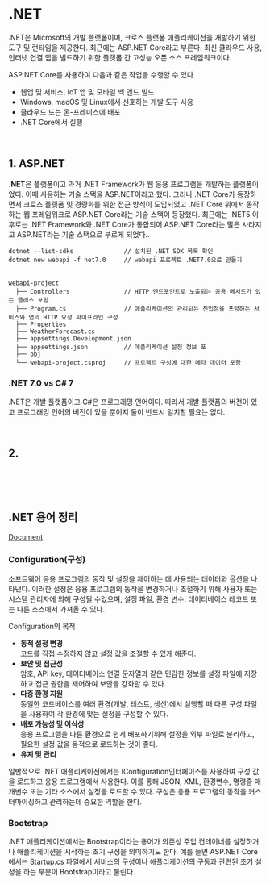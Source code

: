 # .NET
.NET은 Microsoft의 개발 플랫폼이며, 크로스 플랫폼 애플리케이션을 개발하기 위한 도구 및 런타임을 제공한다. 최근에는 ASP.NET Core라고 부른다. 최신 클라우드 사용, 인터넷 연결 앱을 빌드하기 위한 플랫폼 간 고성능 오픈 소스 프레임워크이다.

ASP.NET Core를 사용하여 다음과 같은 작업을 수행할 수 있다.
- 웹앱 및 서비스, IoT 앱 및 모바일 백 엔드 빌드
- Windows, macOS 및 Linux에서 선호하는 개발 도구 사용
- 클라우드 또는 온-프레미스에 배포
- .NET Core에서 실행

<br>

## 1.  ASP.NET
**.NET**은 플랫폼이고 과거 .NET Framework가 웹 응용 프로그램을 개발하는 플랫폼이었다. 이때 사용하는 기술 스택을 ASP.NET이라고 했다.
그러나 .NET Core가 등장하면서 크로스 플랫폼 및 경량화를 위한 접근 방식이 도입되었고 .NET Core 위에서 동작하는 웹 프레임워크로 ASP.NET Core라는 기술 스택이 등장했다.
최근에는 .NET5 이후로는 .NET Framework와 .NET Core가 통합되어 ASP.NET Core라는 말은 사라지고 ASP.NET라는 기술 스택으로 부르게 되었다..

    dotnet --list-sdks              // 설치된 .NET SDK 목록 확인
    dotnet new webapi -f net7.0     // webapi 프로젝트 .NET7.0으로 만들기
######
    webapi-project
      ├── Controllers               // HTTP 엔드포인트로 노출되는 공용 메서드가 있는 클래스 포함
      ├── Program.cs                // 애플리케이션의 관리되는 진입점을 포함하는 서비스와 앱의 HTTP 요청 파이프라인 구성
      ├── Properties
      ├── WeatherForecast.cs
      ├── appsettings.Development.json
      ├── appsettings.json          // 애플리케이션 설정 정보 포
      ├── obj
      └── webapi-project.csproj     // 프로젝트 구성에 대한 메타 데이터 포함

### .NET 7.0 vs C# 7
.NET은 개발 플랫폼이고 C#은 프로그래밍 언어이다. 따라서 개발 플랫폼의 버전이 있고 프로그래밍 언어의 버전이 있을 뿐이지 둘이 반드시 일치할 필요는 없다.

<br>

## 2.


<br>
<br>
<br>

## .NET 용어 정리
[Document](https://learn.microsoft.com/ko-kr/dotnet/standard/glossary)

### Configuration(구성)
소프트웨어 응용 프로그램의 동작 및 설정을 제어하는 데 사용되는 데이터와 옵션을 나타낸다. 이러한 설정은 응용 프로그램의 동작을 변경하거나 조절하기 위해 사용자 또는 시스템 관리자에 의해 구성될  수있으며, 설정 파일, 환경 변수, 데이터베이스 레코드 또는 다른 소스에서 가져올 수 있다.

Configuration의 목적
- **동적 설정 변경**  
  코드를 직접 수정하지 않고 설정 값을 조절할 수 있게 해준다.
- **보안 및 접근성**  
  암호, API key, 데이터베이스 연결 문자열과 같은 민감한 정보를 설정 파일에 저장하고 접근 권한을 제어하여 보안을 강화할 수 있다.
- **다중 환경 지원**  
  동일한 코드베이스를 여러 환경(개발, 테스트, 생산)에서 실행할 때 다른 구성 파일을 사용하여 각 환경에 맞는 설정을 구성할 수 있다.
- **배포 가능성 및 이식성**  
  응용 프로그램을 다른 환경으로 쉽게 배포하기위해 설정을 외부 파일로 분리하고, 필요한 설정 값을 동적으로 로드하는 것이 좋다.
- **유지 및 관리**

일반적으로 .NET 애플리케이션에서는 IConfiguration인터페이스를 사용하여 구성 값을 로드하고 응용 프로그램에서 사용한다. 이를 통해 JSON, XML, 환경변수, 명령줄 매개변수 또는 기타 소스에서 설정을 로드할 수 있다. 구성은 응용 프로그램의 동작을 커스터마이징하고 관리하는데 중요한 역할을 한다.

### Bootstrap
.NET 애플리케이션에서는 Bootstrap이라는 용어가 의존성 주입 컨테이너를 설정하거나 애플리케이션을 시작하는 초기 구성을 의미하기도 한다. 예를 들면 ASP.NET Core에서는 Startup.cs 파일에서 서비스의 구성이나 애플리케이션의 구동과 관련된 초기 설정을 하는 부분이 Bootstrap이라고 불린다.